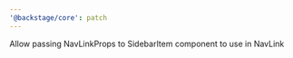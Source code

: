 ```yaml
---
'@backstage/core': patch
---
```


Allow passing NavLinkProps to SidebarItem component to use in NavLink
